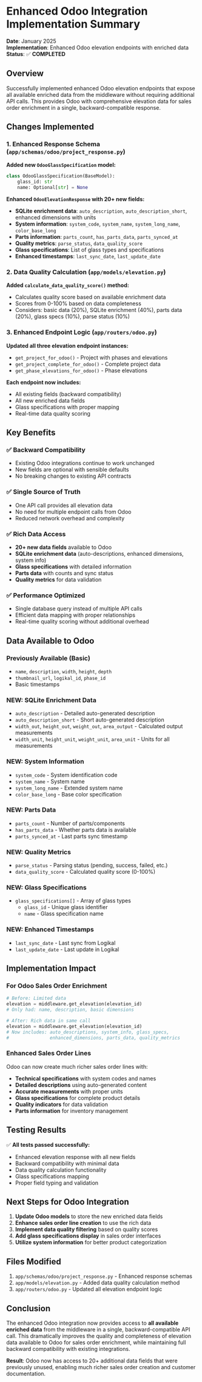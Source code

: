 # Enhanced Odoo Integration Implementation Summary

**Date**: January 2025  
**Implementation**: Enhanced Odoo elevation endpoints with enriched data  
**Status**: ✅ **COMPLETED**

## Overview

Successfully implemented enhanced Odoo elevation endpoints that expose all available enriched data from the middleware without requiring additional API calls. This provides Odoo with comprehensive elevation data for sales order enrichment in a single, backward-compatible response.

## Changes Implemented

### 1. Enhanced Response Schema (`app/schemas/odoo/project_response.py`)

**Added new `OdooGlassSpecification` model:**
```python
class OdooGlassSpecification(BaseModel):
    glass_id: str
    name: Optional[str] = None
```

**Enhanced `OdooElevationResponse` with 20+ new fields:**
- **SQLite enrichment data**: `auto_description`, `auto_description_short`, enhanced dimensions with units
- **System information**: `system_code`, `system_name`, `system_long_name`, `color_base_long`
- **Parts information**: `parts_count`, `has_parts_data`, `parts_synced_at`
- **Quality metrics**: `parse_status`, `data_quality_score`
- **Glass specifications**: List of glass types and specifications
- **Enhanced timestamps**: `last_sync_date`, `last_update_date`

### 2. Data Quality Calculation (`app/models/elevation.py`)

**Added `calculate_data_quality_score()` method:**
- Calculates quality score based on available enrichment data
- Scores from 0-100% based on data completeness
- Considers: basic data (20%), SQLite enrichment (40%), parts data (20%), glass specs (10%), parse status (10%)

### 3. Enhanced Endpoint Logic (`app/routers/odoo.py`)

**Updated all three elevation endpoint instances:**
- `get_project_for_odoo()` - Project with phases and elevations
- `get_project_complete_for_odoo()` - Complete project data
- `get_phase_elevations_for_odoo()` - Phase elevations

**Each endpoint now includes:**
- All existing fields (backward compatibility)
- All new enriched data fields
- Glass specifications with proper mapping
- Real-time data quality scoring

## Key Benefits

### ✅ **Backward Compatibility**
- Existing Odoo integrations continue to work unchanged
- New fields are optional with sensible defaults
- No breaking changes to existing API contracts

### ✅ **Single Source of Truth**
- One API call provides all elevation data
- No need for multiple endpoint calls from Odoo
- Reduced network overhead and complexity

### ✅ **Rich Data Access**
- **20+ new data fields** available to Odoo
- **SQLite enrichment data** (auto-descriptions, enhanced dimensions, system info)
- **Glass specifications** with detailed information
- **Parts data** with counts and sync status
- **Quality metrics** for data validation

### ✅ **Performance Optimized**
- Single database query instead of multiple API calls
- Efficient data mapping with proper relationships
- Real-time quality scoring without additional overhead

## Data Available to Odoo

### **Previously Available (Basic)**
- `name`, `description`, `width`, `height`, `depth`
- `thumbnail_url`, `logikal_id`, `phase_id`
- Basic timestamps

### **NEW: SQLite Enrichment Data**
- `auto_description` - Detailed auto-generated description
- `auto_description_short` - Short auto-generated description
- `width_out`, `height_out`, `weight_out`, `area_output` - Calculated output measurements
- `width_unit`, `height_unit`, `weight_unit`, `area_unit` - Units for all measurements

### **NEW: System Information**
- `system_code` - System identification code
- `system_name` - System name
- `system_long_name` - Extended system name
- `color_base_long` - Base color specification

### **NEW: Parts Data**
- `parts_count` - Number of parts/components
- `has_parts_data` - Whether parts data is available
- `parts_synced_at` - Last parts sync timestamp

### **NEW: Quality Metrics**
- `parse_status` - Parsing status (pending, success, failed, etc.)
- `data_quality_score` - Calculated quality score (0-100%)

### **NEW: Glass Specifications**
- `glass_specifications[]` - Array of glass types
  - `glass_id` - Unique glass identifier
  - `name` - Glass specification name

### **NEW: Enhanced Timestamps**
- `last_sync_date` - Last sync from Logikal
- `last_update_date` - Last update in Logikal

## Implementation Impact

### **For Odoo Sales Order Enrichment**
```python
# Before: Limited data
elevation = middleware.get_elevation(elevation_id)
# Only had: name, description, basic dimensions

# After: Rich data in same call
elevation = middleware.get_elevation(elevation_id)
# Now includes: auto_descriptions, system_info, glass_specs, 
#               enhanced_dimensions, parts_data, quality_metrics
```

### **Enhanced Sales Order Lines**
Odoo can now create much richer sales order lines with:
- **Technical specifications** with system codes and names
- **Detailed descriptions** using auto-generated content
- **Accurate measurements** with proper units
- **Glass specifications** for complete product details
- **Quality indicators** for data validation
- **Parts information** for inventory management

## Testing Results

✅ **All tests passed successfully:**
- Enhanced elevation response with all new fields
- Backward compatibility with minimal data
- Data quality calculation functionality
- Glass specifications mapping
- Proper field typing and validation

## Next Steps for Odoo Integration

1. **Update Odoo models** to store the new enriched data fields
2. **Enhance sales order line creation** to use the rich data
3. **Implement data quality filtering** based on quality scores
4. **Add glass specifications display** in sales order interfaces
5. **Utilize system information** for better product categorization

## Files Modified

1. `app/schemas/odoo/project_response.py` - Enhanced response schemas
2. `app/models/elevation.py` - Added data quality calculation method
3. `app/routers/odoo.py` - Updated all elevation endpoint logic

## Conclusion

The enhanced Odoo integration now provides access to **all available enriched data** from the middleware in a single, backward-compatible API call. This dramatically improves the quality and completeness of elevation data available to Odoo for sales order enrichment, while maintaining full backward compatibility with existing integrations.

**Result**: Odoo now has access to 20+ additional data fields that were previously unused, enabling much richer sales order creation and customer documentation.
